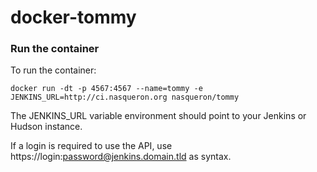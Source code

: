 # docker-tommy

### Run the container

To run the container:

`docker run -dt -p 4567:4567 --name=tommy -e JENKINS_URL=http://ci.nasqueron.org nasqueron/tommy`

The JENKINS_URL variable environment should point
to your Jenkins or Hudson instance.

If a login is required to use the API,
use https://login:password@jenkins.domain.tld as syntax.
